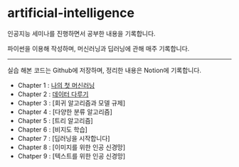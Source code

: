 # artificial-intelligence
인공지능 세미나를 진행하면서 공부한 내용을 기록합니다.

파이썬을 이용해 작성하며, 머신러닝과 딥러닝에 관해 매주 기록합니다.

-----
실습 해본 코드는 Github에 저장하며, 정리한 내용은 Notion에 기록합니다.

- Chapter 1 : [나의 첫 머신러닝](https://jinwonyoon.notion.site/Chapter-1-0ee0eb675a9940ea84fba15006111299)
- Chapter 2 : [데이터 다루기](https://jinwonyoon.notion.site/Chapter-2-a676d519ae7846af850784f81947d75d)
- Chapter 3 : [회귀 알고리즘과 모델 규제]
- Chapter 4 : [다양한 분류 알고리즘]
- Chapter 5 : [트리 알고리즘]
- Chapter 6 : [비지도 학습]
- Chapter 7 : [딥러닝을 시작합니다]
- Chapter 8 : [이미지를 위한 인공 신경망]
- Chatper 9 : [텍스트를 위한 인공 신경망]